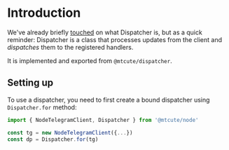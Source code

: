 # Introduction

We've already briefly [touched](../intro/updates.html) on what Dispatcher is,
but as a quick reminder: Dispatcher is a class that processes
updates from the client and *dispatches* them to the registered handlers.

It is implemented and exported from `@mtcute/dispatcher`.

## Setting up

To use a dispatcher, you need to first create a bound dispatcher
using `Dispatcher.for` method:

```ts
import { NodeTelegramClient, Dispatcher } from '@mtcute/node'

const tg = new NodeTelegramClient({...})
const dp = Dispatcher.for(tg)
```

